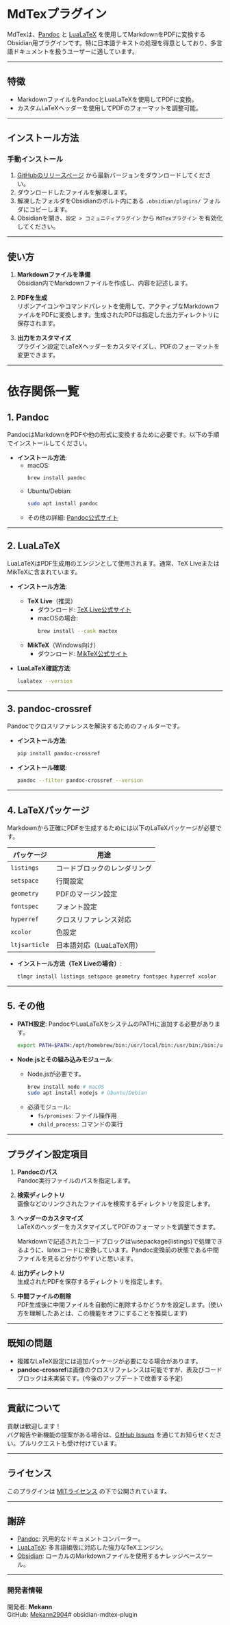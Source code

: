 # MdTexプラグイン

MdTexは、[Pandoc](https://pandoc.org/) と [LuaLaTeX](https://www.latex-project.org/) を使用してMarkdownをPDFに変換するObsidian用プラグインです。特に日本語テキストの処理を得意としており、多言語ドキュメントを扱うユーザーに適しています。

---

## 特徴
- MarkdownファイルをPandocとLuaLaTeXを使用してPDFに変換。
- カスタムLaTeXヘッダーを使用してPDFのフォーマットを調整可能。

---

## インストール方法

### **手動インストール**
1. [GitHubのリリースページ](https://github.com/Mekann2904/obsidian-mdtex-plugin/releases) から最新バージョンをダウンロードしてください。
2. ダウンロードしたファイルを解凍します。
3. 解凍したフォルダをObsidianのボルト内にある `.obsidian/plugins/` フォルダにコピーします。
4. Obsidianを開き、`設定 > コミュニティプラグイン` から `MdTexプラグイン` を有効化してください。

---

## 使い方
1. **Markdownファイルを準備**  
   Obsidian内でMarkdownファイルを作成し、内容を記述します。

2. **PDFを生成**  
   リボンアイコンやコマンドパレットを使用して、アクティブなMarkdownファイルをPDFに変換します。生成されたPDFは指定した出力ディレクトリに保存されます。

3. **出力をカスタマイズ**  
   プラグイン設定でLaTeXヘッダーをカスタマイズし、PDFのフォーマットを変更できます。

---

# 依存関係一覧

## 1. Pandoc  
PandocはMarkdownをPDFや他の形式に変換するために必要です。以下の手順でインストールしてください。

- **インストール方法**:
  - macOS:
    ```bash
    brew install pandoc
    ```
  - Ubuntu/Debian:
    ```bash
    sudo apt install pandoc
    ```
  - その他の詳細: [Pandoc公式サイト](https://pandoc.org/)

---

## 2. LuaLaTeX  
LuaLaTeXはPDF生成用のエンジンとして使用されます。通常、TeX LiveまたはMikTeXに含まれています。

- **インストール方法**:
  - **TeX Live**（推奨）
    - ダウンロード: [TeX Live公式サイト](https://www.tug.org/texlive/)
    - macOSの場合:
      ```bash
      brew install --cask mactex
      ```
  - **MikTeX**（Windows向け）
    - ダウンロード: [MikTeX公式サイト](https://miktex.org/)

- **LuaLaTeX確認方法**:
  ```bash
  lualatex --version
  ```

---

## 3. pandoc-crossref  
Pandocでクロスリファレンスを解決するためのフィルターです。

- **インストール方法**:
  ```bash
  pip install pandoc-crossref
  ```

- **インストール確認**:
  ```bash
  pandoc --filter pandoc-crossref --version
  ```

---

## 4. LaTeXパッケージ  
Markdownから正確にPDFを生成するためには以下のLaTeXパッケージが必要です。

| パッケージ      | 用途                       |
|-----------------|----------------------------|
| `listings`      | コードブロックのレンダリング |
| `setspace`      | 行間設定                   |
| `geometry`      | PDFのマージン設定          |
| `fontspec`      | フォント設定               |
| `hyperref`      | クロスリファレンス対応      |
| `xcolor`        | 色設定                     |
| `ltjsarticle`   | 日本語対応（LuaLaTeX用）    |

- **インストール方法（TeX Liveの場合）**:
  ```bash
  tlmgr install listings setspace geometry fontspec hyperref xcolor
  ```

---

## 5. その他
- **PATH設定**:
  PandocやLuaLaTeXをシステムのPATHに追加する必要があります。
  ```bash
  export PATH=$PATH:/opt/homebrew/bin:/usr/local/bin:/usr/bin:/bin:/usr/sbin:/sbin
  ```

- **Node.jsとその組み込みモジュール**:
  - Node.jsが必要です。
    ```bash
    brew install node # macOS
    sudo apt install nodejs # Ubuntu/Debian
    ```
  - 必須モジュール:
    - `fs/promises`: ファイル操作用
    - `child_process`: コマンドの実行

---

## プラグイン設定項目
1. **Pandocのパス**  
   Pandoc実行ファイルのパスを指定します。
2. **検索ディレクトリ**  
   画像などのリンクされたファイルを検索するディレクトリを設定します。
3. **ヘッダーのカスタマイズ**  
   LaTeXのヘッダーをカスタマイズしてPDFのフォーマットを調整できます。

   Markdownで記述されたコードブロックは\usepackage{listings}で処理できるように、latexコードに変換しています。Pandoc変換前の状態である中間ファイルを見ると分かりやすいと思います。
4. **出力ディレクトリ**  
   生成されたPDFを保存するディレクトリを指定します。
5. **中間ファイルの削除**  
   PDF生成後に中間ファイルを自動的に削除するかどうかを設定します。(使い方を理解したあとは、この機能をオフにすることを推奨します)

---

## 既知の問題
- 複雑なLaTeX設定には追加パッケージが必要になる場合があります。
- **pandoc-crossref**は画像のクロスリファレンスは可能ですが、表及びコードブロックは未実装です。(今後のアップデートで改善する予定)

---

## 貢献について
貢献は歓迎します！  
バグ報告や新機能の提案がある場合は、[GitHub Issues](https://github.com/Mekann2904/obsidian-mdtex-plugin/issues) を通じてお知らせください。プルリクエストも受け付けています。

---

## ライセンス
このプラグインは [MITライセンス](LICENSE) の下で公開されています。

---

## 謝辞
- [Pandoc](https://pandoc.org/): 汎用的なドキュメントコンバーター。
- [LuaLaTeX](https://www.latex-project.org/): 多言語組版に対応した強力なTeXエンジン。
- [Obsidian](https://obsidian.md/): ローカルのMarkdownファイルを使用するナレッジベースツール。

---

### 開発者情報
開発者: **Mekann**  
GitHub: [Mekann2904](https://github.com/Mekann2904)# obsidian-mdtex-plugin
